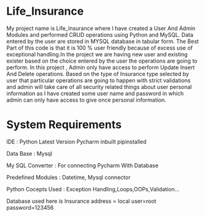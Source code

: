 # Life_Insurance

My project name is Life_Insurance where I have created a User And Admin Modules and performed CRUD operations using Python and MySQL. Data entered by the user are stored in MYSQL database in tabular form. The Best Part of this code is that it is 100 % user friendly because of excess use of exceptional handling.In the project we are having new user and existing exister based on the choice entered by the user the operations are going to perform. In this project , Admin only have access to perform Update Insert And Delete operations. Based on the type of Insurance type selected by user that particular operations are going to happen with strict validations and admin will take care of all security related things about user personal information as I have created some user name and password in which admin can only have access to give once personal information.




# System Requirements 


IDE                  :  Python Latest Version  Pycharm inbuilt pipinstalled

Data Base            :   Mysql

My SQL Converter     : For connecting Pycharm With Database 

Predefined Modules   : Datetime, Mysql connector

Python Cocepts Used  :  Exception Handling,Loops,OOPs,Validation…

Database used here is Insurance address = local user=root password=123456

